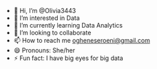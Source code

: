 - 👋 Hi, I’m @Olivia3443
- 👀 I’m interested in Data
- 🌱 I’m currently learning Data Analytics
- 💞️ I’m looking to collaborate
- 📫 How to reach me ogheneseroeni@gmail.com
- 😄 Pronouns: She/her
- ⚡ Fun fact: I have big eyes for big data
  
<!---
Olivia3443/Olivia3443 is a ✨ special ✨ repository because its `README.md` (this file) appears on your GitHub profile.
You can click the Preview link to take a look at your changes.
--->
